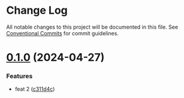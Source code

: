 # Change Log

All notable changes to this project will be documented in this file.
See [Conventional Commits](https://conventionalcommits.org) for commit guidelines.

# [0.1.0](https://github.com/gbublys/semantic-versioned-monorepo-setup/compare/@semantic-versioned-monorepo-setup/dependency-one@0.1.0-dev.0...@semantic-versioned-monorepo-setup/dependency-one@0.1.0) (2024-04-27)


### Features

* feat 2 ([c311d4c](https://github.com/gbublys/semantic-versioned-monorepo-setup/commit/c311d4c673c6484e161a064795e1b9c169c37ee6))
